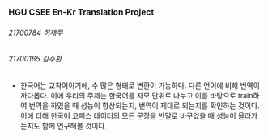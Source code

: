 ### HGU CSEE En-Kr Translation Project
###### 21700784 허재무
###### 21700165 김주환

- 한국어는 교착어이기에, 수 많은 형태로 변환이 가능하다. 다른 언어에 비해 번역이 까다롭다. 이에 우리의 주제는 한국어를 자모 단위로 나누고 이를 바탕으로 train하여 번역을 하였을 때 성능이 향상되는지, 번역이 제대로 되는지를 확인하는 것이다. 이에 더해 한국어 코퍼스 데이터의 모든 문장을 반말로 바꾸었을 때 성능이 올라가는지도 함께 연구해볼 것이다.
